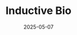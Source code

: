 ---  
layout: startup_page  
title: "Inductive Bio"  
id: "inductive.bio"  
permalink: "/inductivebioinductive.bio05072025/"  
website: "https://www.inductive.bio/"  
funding_round: "Series A"  
funding_amount: "$25M"  
investors: "Obvious Ventures, Andreessen Horowitz (a16z) Bio + Health, Lux Capital, S32, Character, Amino Collective, Oren Etzioni, Jeff Hammerbacher, Malay Gandhi, Jakob Uszkoreit"  
about: "Inductive Bio is a technology company that democratizes artificial intelligence (AI) models to transform small molecule drug discovery. They have developed a collaborative AI platform that dramatically accelerates compound optimization, which is a critical step in developing new therapeutics by mapping the drivers of small molecule ADMET."  
markets: "AI, Biotech, Healthtech"  
hq: "San Francisco, California, United States"  
founded_year: "2022"  
linkedin: "https://www.linkedin.com/company/inductive-bio"  
twitter: "https://twitter.com/inductive_bio"  
instagram: ""  
facebook: ""  
crunchbase: "https://www.crunchbase.com/organization/inductive-bio"  
pitchbook: "https://pitchbook.com/profiles/company/517972-06"  

date_display: "07-May-2025"  
date: "2025-05-07"

# SEO Optimization  
meta_title: "Inductive Bio - Series A Funding ($25M)"  
meta_description: "Inductive Bio, Inductive Bio is a technology company that democratizes artificial intelligence (AI) models to transform small molecule drug discovery. They have deve..."  
meta_keywords: "Inductive Bio, AI, Biotech, Healthtech, Series A funding"  
canonical_url: "https://startup.projectstartups.com/inductivebioinductive.bio05072025/"  
---